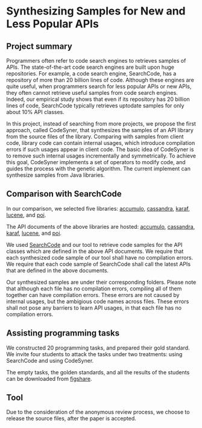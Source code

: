# Synthesizing Samples for New and Less Popular APIs

## Project summary


Programmers often refer to code search engines to retrieves samples of APIs. The state-of-the-art code search engines are built upon huge repositories. For example, a code search engine, SearchCode, has a repository of more than 20 billion lines of code. Although these engines are quite useful, when programmers search for less popular APIs or new APIs, they often cannot retrieve useful samples from code search engines. Indeed, our empirical study shows that even if its repository has 20 billion lines of code, SearchCode typically retrieves uptodate samples for only about 10% API classes. 


In this project, instead of searching from more projects, we propose the first approach, called CodeSyner, that synthesizes the samples of an API library from the source files of the library. Comparing with samples from client code, library code can contain internal usages, which introduce compilation errors if such usages appear in client code. The basic idea of CodeSyner is to remove such internal usages incrementally and symmetrically. To achieve this goal, CodeSyner implements a set of operators to modify code, and guides the process with the genetic algorithm. The current implement can synthesize samples from Java libraries.


## Comparison with SearchCode

In our comparison, we selected five libraries: 
[accumulo](https://accumulo.apache.org), [cassandra](https://cassandra.apache.org), [karaf](https://karaf.apache.org), [lucene](https://lucene.apache.org), and [poi](https://poi.apache.org).

The API documents of the above libraries are hosted: [accumulo](https://tinyurl.com/wrxtcag), [cassandra](https://tinyurl.com/s48gayr), [karaf](https://tinyurl.com/yb23bygh), [lucene](https://tinyurl.com/r65nw7q), and [poi](https://tinyurl.com/uzgdlyr).

We used [SearchCode](https://searchcode.com) and our tool to retrieve code samples for the API classes which are defined in the above API documents. 
We require that each synthesized code sample of our tool shall have no compilation errors. We require that each code sample of SearchCode shall call the latest APIs that are defined in the above documents. 

Our synthesized samples are under their corresponding folders. Please note that although each file has no compilation errors, compiling all of them together can have compilation errors. These errors are not caused by internal usages, but the ambigious code names across files. These errors shall not pose any barriers to learn API usages, in that each file has no compilation errors. 


## Assisting programming tasks

We constructed 20 programming tasks, and prepared their gold standard. We invite four students to attack the tasks under two treatments: using SearchCode and using CodeSyner. 

The empty tasks, the golden standards, and all the results of the students can be downloaded from [figshare](https://figshare.com/s/085b5ad9c6ac930b45ce).


## Tool

Due to the consideration of the anonymous review process, we choose to release the source files, after the paper is accepted.  


